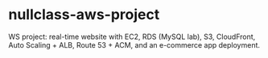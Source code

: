 # nullclass-aws-project
WS project: real-time website with EC2, RDS (MySQL lab), S3, CloudFront, Auto Scaling + ALB, Route 53 + ACM, and an e-commerce app deployment.
